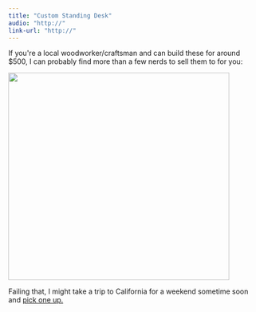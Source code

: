 ```yaml
---
title: "Custom Standing Desk"
audio: "http://"
link-url: "http://"
---
```

<p>If you're a local woodworker/craftsman and can build these for around $500, I can probably find more than a few nerds to sell them to for you:</p>
<p><img src="https://chrisenns.com/wp-content/uploads/2011/06/wood-standingdesk.jpg" alt="" title="wood-standingdesk" width="443" height="416" class="aligncenter size-full wp-image-19576" /></p>
<p>Failing that, I might take a trip to California for a weekend sometime soon and <a href="http://www.tinkeringmonkey.com/custom-standing-desk">pick one up.</a></p>
